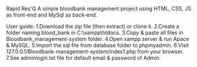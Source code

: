 Rapid Res'Q 
A simple bloodbank management project using HTML, CSS, JS as front-end and MySql as back-end. 

User guide:
  1.Download the zip file (then extract) or clone it.
  2.Create a folder naming blood_bank in C:\xampp\htdocs.
  3.Copy & paste all files in Bloodbank_management-system folder.
  4.Open xampp server & run Apace & MySQL.
  5.Import the sql file from database folder to phpmyadmin.
  6.Visit 127.0.0.1/Bloodbank-management-system/index1.php from your browser.
  7.See adminlogin.txt file for default email & password of Admin.
